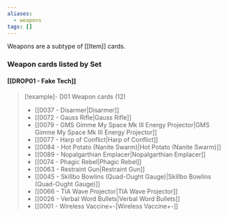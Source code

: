 ```yaml
---
aliases:
  - weapons
tags: []
---
```

Weapons are a subtype of [[Item]] cards.


### Weapon cards listed by Set

#### [[DROP01 - Fake Tech]]  

> [!example]- D01 Weapon cards (12)
>  - [[0037 - Disarmer|Disarmer]]
>  - [[0072 - Gauss Rifle|Gauss Rifle]]
>  - [[0079 - GMS Gimme My Space Mk III Energy Projector|GMS Gimme My Space Mk III Energy Projector]]
>  - [[0077 - Harp of Conflict|Harp of Conflict]]
>  - [[0084 - Hot Potato (Nanite Swarm)|Hot Potato (Nanite Swarm)]]
>  - [[0089 - Nopalgarthian Emplacer|Nopalgarthian Emplacer]]
>  - [[0074 - Phagic Rebel|Phagic Rebel]]
>  - [[0063 - Restraint Gun|Restraint Gun]]
>  - [[0045 - Skillbo Bowlins (Quad-Ought Gauge)|Skillbo Bowlins (Quad-Ought Gauge)]]
>  - [[0066 - TIA Wave Projector|TIA Wave Projector]]
>  - [[0026 - Verbal Word Bullets|Verbal Word Bullets]]
>  - [[0001 - Wireless Vaccine+-|Wireless Vaccine+-]]

